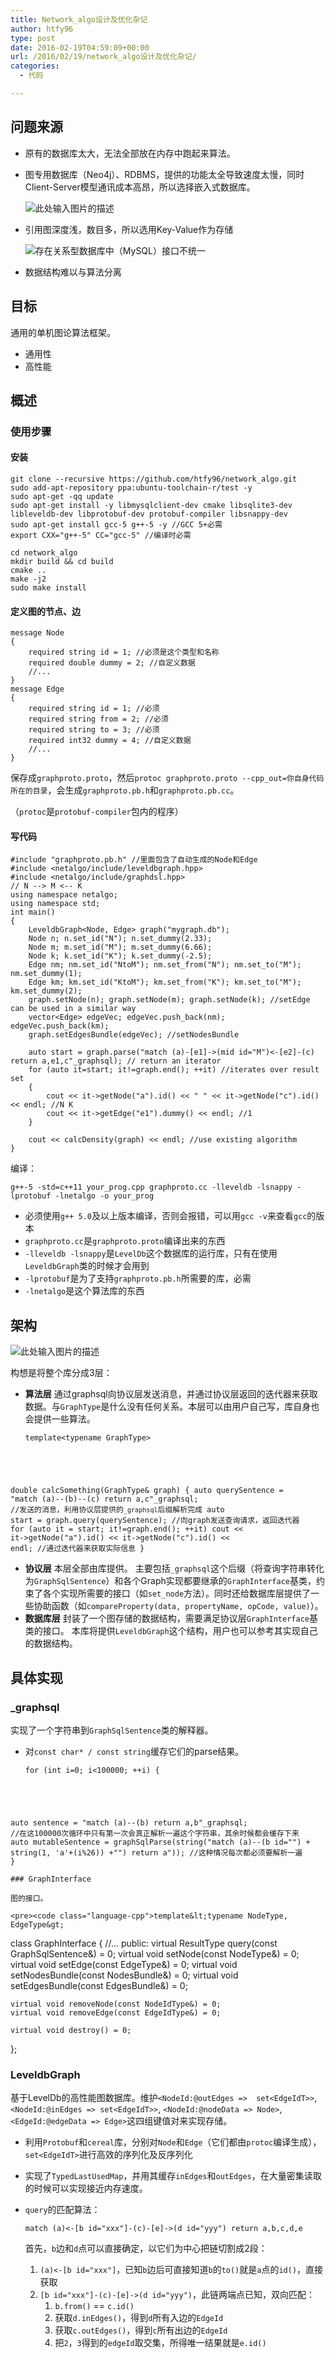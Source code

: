 ```yaml
---
title: Network_algo设计及优化杂记
author: htfy96
type: post
date: 2016-02-19T04:59:09+00:00
url: /2016/02/19/network_algo设计及优化杂记/
categories:
  - 代码

---
```

## 问题来源

  * 原有的数据库太大，无法全部放在内存中跑起来算法。
  * 图专用数据库（Neo4j）、RDBMS，提供的功能太全导致速度太慢，同时Client-Server模型通讯成本高昂，所以选择嵌入式数据库。
  
    <img src="https://i1.wp.com/www.arangodb.com/wp-content/uploads/2015/06/chart_performance_r105-1024x576.jpg?resize=840%2C473&#038;ssl=1" alt="此处输入图片的描述" data-recalc-dims="1" />
  * 引用图深度浅，数目多，所以选用Key-Value作为存储
  
    <img src="https://i1.wp.com/dev.assets.neo4j.com.s3.amazonaws.com/wp-content/uploads/nosql-space.png?w=840&#038;ssl=1" alt="存在关系型数据库中（MySQL）接口不统一" data-recalc-dims="1" />
  * 数据结构难以与算法分离

## 目标

通用的单机图论算法框架。

  * 通用性
  * 高性能

## 概述

### 使用步骤

#### 安装

    git clone --recursive https://github.com/htfy96/network_algo.git
    sudo add-apt-repository ppa:ubuntu-toolchain-r/test -y
    sudo apt-get -qq update
    sudo apt-get install -y libmysqlclient-dev cmake libsqlite3-dev libleveldb-dev libprotobuf-dev protobuf-compiler libsnappy-dev
    sudo apt-get install gcc-5 g++-5 -y //GCC 5+必需
    export CXX="g++-5" CC="gcc-5" //编译时必需
    
    cd network_algo
    mkdir build && cd build
    cmake ..
    make -j2
    sudo make install

#### 定义图的节点、边

<pre><code class="language-proto">message Node
{
    required string id = 1; //必须是这个类型和名称
    required double dummy = 2; //自定义数据
    //...
}
message Edge
{
    required string id = 1; //必须
    required string from = 2; //必须
    required string to = 3; //必须
    required int32 dummy = 4; //自定义数据
    //...
}</code></pre>

保存成`graphproto.proto`，然后`protoc graphproto.proto --cpp_out=你自身代码所在的目录`，会生成`graphproto.pb.h`和`graphproto.pb.cc`。
  
（`protoc`是`protobuf-compiler`包内的程序）

#### 写代码

<pre><code class="language-cpp">#include "graphproto.pb.h" //里面包含了自动生成的Node和Edge
#include &lt;netalgo/include/leveldbgraph.hpp&gt;
#include &lt;netalgo/include/graphdsl.hpp&gt;
// N --&gt; M &lt;-- K
using namespace netalgo;
using namespace std;
int main()
{
    LeveldbGraph&lt;Node, Edge&gt; graph("mygraph.db");
    Node n; n.set_id("N"); n.set_dummy(2.33);
    Node m; m.set_id("M"); m.set_dummy(6.66);
    Node k; k.set_id("K"); k.set_dummy(-2.5);
    Edge nm; nm.set_id("NtoM"); nm.set_from("N"); nm.set_to("M"); nm.set_dummy(1);
    Edge km; km.set_id("KtoM"); km.set_from("K"); km.set_to("M"); km.set_dummy(2);
    graph.setNode(n); graph.setNode(m); graph.setNode(k); //setEdge can be used in a similar way
    vector&lt;Edge&gt; edgeVec; edgeVec.push_back(nm); edgeVec.push_back(km);
    graph.setEdgesBundle(edgeVec); //setNodesBundle

    auto start = graph.parse("match (a)-[e1]-&gt;(mid id="M")&lt;-[e2]-(c) return a,e1,c"_graphsql); // return an iterator
    for (auto it=start; it!=graph.end(); ++it) //iterates over result set
    {
        cout &lt;&lt; it-&gt;getNode("a").id() &lt;&lt; " " &lt;&lt; it-&gt;getNode("c").id() &lt;&lt; endl; //N K
        cout &lt;&lt; it-&gt;getEdge("e1").dummy() &lt;&lt; endl; //1
    }

    cout &lt;&lt; calcDensity(graph) &lt;&lt; endl; //use existing algorithm
}</code></pre>

编译：

`g++-5 -std=c++11 your_prog.cpp graphproto.cc -lleveldb -lsnappy -lprotobuf -lnetalgo -o your_prog`

  * 必须使用`g++ 5.0`及以上版本编译，否则会报错，可以用`gcc -v`来查看`gcc`的版本
  * `graphproto.cc`是`graphproto.proto`编译出来的东西
  * `-lleveldb -lsnappy`是`LevelDb`这个数据库的运行库，只有在使用`LeveldbGraph`类的时候才会用到
  * `-lprotobuf`是为了支持`graphproto.pb.h`所需要的库，必需
  * `-lnetalgo`是这个算法库的东西

## 架构

<img src="https://i0.wp.com/ooo.0o0.ooo/2016/02/18/56c6a1515f7ed.png?w=840&#038;ssl=1" alt="此处输入图片的描述" data-recalc-dims="1" />

构想是将整个库分成3层：

  * **算法层** 通过graphsql向协议层发送消息，并通过协议层返回的迭代器来获取数据。与`GraphType`是什么没有任何关系。本层可以由用户自己写，库自身也会提供一些算法。 
    <pre><code class="language-cpp">template&lt;typename GraphType&gt;
double calcSomething(GraphType& graph)
{
auto querySentence = "match (a)--(b)--(c) return a,c"_graphsql; //发送的消息，利用协议层提供的`_graphsql`后缀解析完成
auto start = graph.query(querySentence); //向graph发送查询请求，返回迭代器
for (auto it = start; it!=graph.end(); ++it)
    cout &lt;&lt; it-&gt;getNode("a").id() &lt;&lt; it-&gt;getNode("c").id() &lt;&lt; endl; //通过迭代器来获取实际信息
}</code></pre>

  * **协议层** 本层全部由库提供。 主要包括`_graphsql`这个后缀（将查询字符串转化为`GraphSqlSentence`）和各个Graph实现都要继承的`GraphInterface`基类，约束了各个实现所需要的接口（如`set_node`方法）。同时还给数据库层提供了一些协助函数（如`compareProperty(data, propertyName, opCode, value)`）。 
  * **数据库层** 封装了一个图存储的数据结构，需要满足协议层`GraphInterface`基类的接口。 本库将提供`LeveldbGraph`这个结构，用户也可以参考其实现自己的数据结构。

## 具体实现

### _graphsql

实现了一个字符串到`GraphSqlSentence`类的解释器。

  * 对`const char* / const string`缓存它们的parse结果。</p> 
    <pre><code class="language-cpp">for (int i=0; i&lt;100000; ++i) {
auto sentence = 
"match (a)--(b) return a,b"_graphsql; //在这100000次循环中只有第一次会真正解析一遍这个字符串，其余时候都会缓存下来
auto mutableSentence =
graphSqlParse(string("match (a)--(b id=\"") + string(1, 'a'+(i%26)) +"\") return a")); //这种情况每次都必须要解析一遍
}</code></pre>
    
    ### GraphInterface
    
    图的接口。
    
    <pre><code class="language-cpp">template&lt;typename NodeType, EdgeType&gt;
class GraphInterface
{
//...
public:
    virtual ResultType query(const GraphSqlSentence&) = 0;
    virtual void setNode(const NodeType&) = 0;
    virtual void setEdge(const EdgeType&) = 0;
    virtual void setNodesBundle(const NodesBundle&) = 0;
    virtual void setEdgesBundle(const EdgesBundle&) = 0;

    virtual void removeNode(const NodeIdType&) = 0;
    virtual void removeEdge(const EdgeIdType&) = 0;

    virtual void destroy() = 0;
};</code></pre>

### LeveldbGraph

基于LevelDb的高性能图数据库。维护`<NodeId:@outEdges =>  set<EdgeIdT>>`, `<NodeId:@inEdges => set<EdgeIdT>>`, `<NodeId:@nodeData => Node>`, `<EdgeId:@edgeData => Edge>`这四组键值对来实现存储。

  * 利用`Protobuf`和`cereal`库，分别对`Node`和`Edge`（它们都由`protoc`编译生成）， `set<EdgeIdT>`进行高效的序列化及反序列化
  * 实现了`TypedLastUsedMap`，并用其缓存`inEdges`和`outEdges`，在大量密集读取的时候可以实现接近内存速度。
  * `query`的匹配算法：
  
    `match (a)<-[b id="xxx"]-(c)-[e]->(d id="yyy") return a,b,c,d,e`
  
    首先，`b`边和`d`点可以直接确定，以它们为中心把链切割成2段：</p> 
      1. `(a)<-[b id="xxx"]`，已知`b`边后可直接知道`b`的`to()`就是`a`点的`id()`，直接获取
      2. `[b id="xxx"]-(c)-[e]->(d id="yyy")`，此链两端点已知，双向匹配： 
          1. `b.from()` == `c.id()`
          2. 获取`d.inEdges()`，得到`d`所有入边的`EdgeId`
          3. 获取`c.outEdges()`，得到`c`所有出边的`EdgeId`
          4. 把`2`，`3`得到的`edgeId`取交集，所得唯一结果就是`e.id()`